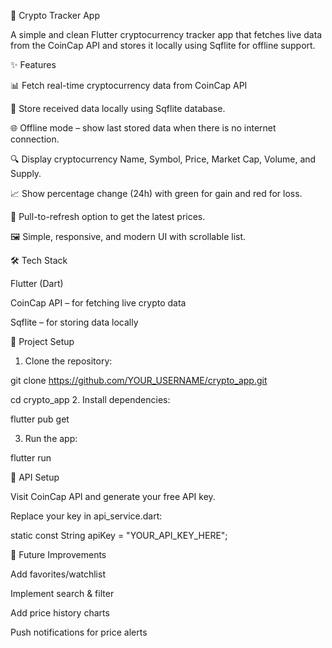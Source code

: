 
📱 Crypto Tracker App

A simple and clean Flutter cryptocurrency tracker app that fetches live data from the CoinCap API and stores it locally using Sqflite for offline support.

✨ Features

📊 Fetch real-time cryptocurrency data from CoinCap API

💾 Store received data locally using Sqflite database.

🌐 Offline mode – show last stored data when there is no internet connection.

🔍 Display cryptocurrency Name, Symbol, Price, Market Cap, Volume, and Supply.

📈 Show percentage change (24h) with green for gain and red for loss.

🔄 Pull-to-refresh option to get the latest prices.

🖼️ Simple, responsive, and modern UI with scrollable list.

🛠️ Tech Stack

Flutter (Dart)

CoinCap API – for fetching live crypto data

Sqflite – for storing data locally

📂 Project Setup

1. Clone the repository:
   
git clone https://github.com/YOUR_USERNAME/crypto_app.git

cd crypto_app
2. Install dependencies:

flutter pub get

3. Run the app:

flutter run

🔑 API Setup

Visit CoinCap API and generate your free API key.

Replace your key in api_service.dart:

  static const String apiKey = "YOUR_API_KEY_HERE";
  
🚀 Future Improvements

Add favorites/watchlist

Implement search & filter

Add price history charts

Push notifications for price alerts



